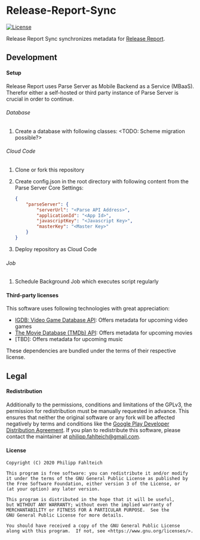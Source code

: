 # Release-Report-Sync

[![License](https://img.shields.io/badge/License-GPLv3-blue.svg)](https://www.gnu.org/licenses/gpl-3.0)

Release Report Sync synchronizes metadata for [Release Report](https://github.com/Faltenreich/Release-Report).

## Development

#### Setup

Release Report uses Parse Server as Mobile Backend as a Service (MBaaS). Therefor either a self-hosted or third party instance of Parse Server is crucial in order to continue.

###### Database

1. Create a database with following classes: <TODO: Scheme migration possible?>

###### Cloud Code

1. Clone or fork this repository
2. Create config.json in the root directory with following content from the Parse Server Core Settings:

    ```json
    {
        "parseServer": {
            "serverUrl": "<Parse API Address>",
            "applicationId": "<App Id>",
            "javascriptKey": "<Javascript Key>",
            "masterKey": "<Master Key>"
        }
    }
    ```

3. Deploy repository as Cloud Code

###### Job

1. Schedule Background Job which executes script regularly

#### Third-party licenses

This software uses following technologies with great appreciation:

* [IGDB: Video Game Database API](https://www.igdb.com/api): Offers metadata for upcoming video games
* [The Movie Database (TMDb) API](https://developers.themoviedb.org): Offers metadata for upcoming movies
* [TBD]: Offers metadata for upcoming music

These dependencies are bundled under the terms of their respective license.

## Legal

#### Redistribution

Additionally to the permissions, conditions and limitations of the GPLv3, the permission for redistribution must be manually requested in advance. This ensures that neither the original software or any fork will be affected negatively by terms and conditions like the [Google Play Developer Distribution Agreement](https://play.google.com/about/developer-distribution-agreement.html). If you plan to redistribute this software, please contact the maintainer at [philipp.fahlteich@gmail.com](mailto:philipp.fahlteich@gmail.com).

#### License

    Copyright (C) 2020 Philipp Fahlteich

    This program is free software: you can redistribute it and/or modify
    it under the terms of the GNU General Public License as published by
    the Free Software Foundation, either version 3 of the License, or
    (at your option) any later version.

    This program is distributed in the hope that it will be useful,
    but WITHOUT ANY WARRANTY; without even the implied warranty of
    MERCHANTABILITY or FITNESS FOR A PARTICULAR PURPOSE.  See the
    GNU General Public License for more details.

    You should have received a copy of the GNU General Public License
    along with this program.  If not, see <https://www.gnu.org/licenses/>.
